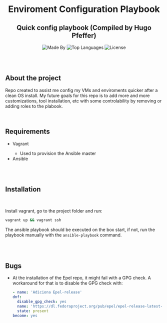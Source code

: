 <h1 align="center">
    Enviroment Configuration Playbook
</h1>

<h2 align="center">
    Quick config playbook (Compiled by Hugo Pfeffer)
</h2>

<p align="center">
    <img alt="Made By" src="https://img.shields.io/badge/Made%20By-Hugo%20Pfeffer-red">
    <img alt="Top Languages" src="https://img.shields.io/github/languages/top/HugoPfeffer/env-config-playbook">
    <img alt="License" src="https://img.shields.io/github/license/HugoPfeffer/env-config-playbook">
</p>

</br>
</br>
<h2> About the project </h2>

Repo created to assist me config my VMs and enviroments quicker after a clean OS install. My future goals for this repo is to add more and more customizations, tool installation, etc with some controlability by removing or adding roles to the plabook. 

</br>
<h2>Requirements</h2>
<ul>
    <li>Vagrant</li>
    <ul>
      <li>Used to provision the Ansible master</li>
    </ul>
    <li>Ansible</li>
    <!-- <li></li> -->
</ul>
</br>
</br>


<h2>Installation</h2>
</br>


Install vagrant, go to the project folder and run:
```sh
vagrant up && vagrant ssh
```

The ansible playbook should be executed on the box start, if not, run the playbook manually with the `ansible-playbook` command. 


<br>
<br>

<h2>Bugs</h2>

* At the installation of the Epel repo, it might fail with a GPG check. A workaround for that is to disable the GPG check with:
  ```yml
  - name: 'Adiciona Epel-release'
  dnf: 
    disable_gpg_check: yes
    name: 'https://dl.fedoraproject.org/pub/epel/epel-release-latest-8.noarch.rpm'
    state: present
  become: yes
  ```



</br>












